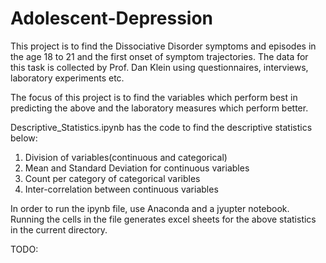 # Adolescent-Depression

This project is to find the Dissociative Disorder symptoms and episodes in the age 18 to 21 and the first onset of symptom trajectories. The data for this task is collected by Prof. Dan Klein using questionnaires, interviews, laboratory experiments etc.

The focus of this project is to find the variables which perform best in predicting the above and the laboratory measures which perform better. 

Descriptive_Statistics.ipynb has the code to find the descriptive statistics below:
  1. Division of variables(continuous and categorical)
  2. Mean and Standard Deviation for continuous variables
  3. Count per category of categorical varibles
  4. Inter-correlation between continuous variables
  
In order to run the ipynb file, use Anaconda and a jyupter notebook. Running the cells in the file generates excel sheets for the above statistics in the current directory. 

TODO:
  
